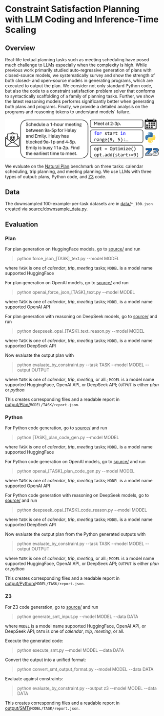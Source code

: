 # Constraint Satisfaction Planning with LLM Coding and Inference-Time Scaling

## Overview

Real-life textual planning tasks such as meeting scheduling have posed much challenge to LLMs especially when the complexity is high. While previous work primarily studied auto-regressive generation of plans with closed-source models, we systematically survey and show the strength of both closed- and open-source models in generating programs, which are executed to output the plan. We consider not only standard Python code, but also the code to a constraint satisfaction problem solver that conforms to syntactically scaffolding of a family of planning tasks. Further, we show the latest reasoning models performs significantly better when generating both plans and programs. Finally, we provide a detailed analysis on the programs and reasoning tokens to understand models' failure.

![Constraint Satisfaction Planning](images/thumbnail.png)

We evaluate on the [Natural Plan](https://github.com/google-deepmind/natural-plan) benchmark on three tasks: calendar scheduling, trip planning, and meeting planning. We use LLMs with three types of output: plans, Python code, and [Z3](https://github.com/Z3Prover/z3) code. 

## Data

The downsampled 100-example-per-task datasets are in [data/](data/)`*_100.json` created via [source/downsample_data.py](source/downsample_data.py).

## Evaluation

### Plan
For plan generation on HuggingFace models, go to [source/](source/) and run
> python force_json_[TASK]_text.py --model MODEL

where `TASK` is one of *calendar*, *trip*, *meeting* tasks; `MODEL` is a model name supported HuggingFace

For plan generation on OpenAI models, go to [source/](source/) and run
> python openai_force_json_[TASK]_text.py --model MODEL

where `TASK` is one of *calendar*, *trip*, *meeting* tasks; `MODEL` is a model name supported OpenAI API

For plan generation with reasoning on DeepSeek models, go to [source/](source/) and run
> python deepseek_opai_[TASK]_text_reason.py --model MODEL

where `TASK` is one of *calendar*, *trip*, *meeting* tasks; `MODEL` is a model name supported DeepSeek API

Now evaluate the output plan with
> python evaluate_by_constraint.py --task TASK --model MODEL --output OUTPUT

where `TASK` is one of *calendar*, *trip*, *meeting*, or all.; `MODEL` is a model name supported HuggingFace, OpenAI API, or DeepSeek API; `OUTPUT` is either *plan* or *python*

This creates corresponding files and a readable report in [output/Plan/](output/Plan/)`MODEL/TASK/report.json`. 

### Python
For Python code generation, go to [source/](source/) and run
> python [TASK]_plan_code_gen.py --model MODEL

where `TASK` is one of *calendar*, *trip*, *meeting* tasks; `MODEL` is a model name supported HuggingFace

For Python code generation on OpenAI models, go to [source/](source/) and run
> python openai_[TASK]_plan_code_gen.py --model MODEL

where `TASK` is one of *calendar*, *trip*, *meeting* tasks; `MODEL` is a model name supported OpenAI API

For Python code generation with reasoning on DeepSeek models, go to [source/](source/) and run
> python deepseek_opai_[TASK]_code_reason.py --model MODEL

where `TASK` is one of *calendar*, *trip*, *meeting* tasks; `MODEL` is a model name supported DeepSeek API

Now evaluate the output plan from the Python generated outputs with
> python evaluate_by_constraint.py --task TASK --model MODEL --output OUTPUT

where `TASK` is one of *calendar*, *trip*, *meeting*, or all.; `MODEL` is a model name supported HuggingFace, OpenAI API, or DeepSeek API; `OUTPUT` is either *plan* or *python*

This creates corresponding files and a readable report in [output/Python/](output/Python/)`MODEL/TASK/report.json`. 

### Z3 
For Z3 code generation, go to [source/](source/) and run
> python generate_smt_input.py --model MODEL --data DATA

where `MODEL` is a model name supported HuggingFace, OpenAI API, or DeepSeek API; `DATA` is one of *calendar*, *trip*, *meeting*, or all. 

Execute the generated code:
> python execute_smt.py --model MODEL --data DATA

Convert the output into a unified format:
> python convert_smt_output_format.py --model MODEL --data DATA

Evaluate against constraints:
> python evaluate_by_constraint.py --output z3 --model MODEL --data DATA

This creates corresponding files and a readable report in [output/SMT/](output/SMT/)`MODEL/TASK/report.json`. 
